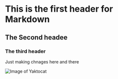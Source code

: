 # This is the first header for Markdown
## The Second headee
### The third header





Just making chnages here and there


![Image of Yaktocat](https://octodex.github.com/images/yaktocat.png)
